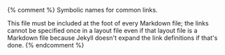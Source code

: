 {% comment %}
Symbolic names for common links.

This file must be included at the foot of every Markdown file; the
links cannot be specified once in a layout file even if that layout
file is a Markdown file because Jekyll doesn't expand the link
definitions if that's done.
{% endcomment %}

[config-email]: mailto:{{site.email}}
[config-organization]: {{site.organization}}
[config-repo]: {{site.repo}}
[config-website]: {{site.website}}

[advanced-r-performance]: http://adv-r.had.co.nz/Performance.html
[ally-skills]: https://frameshiftconsulting.com/ally-skills-workshop/
[aruliah-dhavide]: https://www.linkedin.com/in/dhavide-aruliah-76818184/
[at]: https://en.wikipedia.org/wiki/At_(command)

[becker-bruce]: https://www.brettbecker.com/
[bibtex]: http://www.bibtex.org/
[bonsma-fisher-madeleine]: http://madeleinebonsma.com/
[branch-per-feature]: https://www.atlassian.com/git/tutorials/comparing-workflows/feature-branch-workflow
[bryan-jenny]: https://jennybryan.org/
[build-tools]: https://en.wikipedia.org/wiki/List_of_build_automation_software

[capes-gerard]: https://github.com/gcapes
[captain-awkward]: https://captainawkward.com/
[carpentries]: https://carpentries.org/
[caulfield-chorus]: https://hapgood.us/2016/05/13/choral-explanations/
[charles-rules]: http://geekfeminism.wikia.com/wiki/Charles%27_Rules_of_Argument
[choose-license]: http://choosealicense.com/
[climate-api]: http://data.worldbank.org/developers/climate-data-api
[code-smells-and-feels]: https://github.com/jennybc/code-smells-and-feels
[conda]: https://conda.io/
[covenant]: https://www.contributor-covenant.org
[creative-commons]: https://creativecommons.org/
[cron]: https://en.wikipedia.org/wiki/Cron

[dc]: https://datacarpentry.org/
[docker]: https://en.wikipedia.org/wiki/Docker_(software)
[dryad]: https://datadryad.org/
[dursi-jonathan]: https://www.dursi.ca/
[dursi-pattern-rules]: https://github.com/ljdursi/make_pattern_rules

[f1000-research]: https://f1000research.com/
[figshare]: https://figshare.com/

[gdb]: https://www.gnu.org/software/gdb
[geek-feminism]: http://geekfeminism.wikia.com/
[gfm]: https://help.github.com/articles/github-flavored-markdown/
[github]: http://github.com
[github-pages]: https://pages.github.com/
[github-zenodo-tutorial]: https://guides.github.com/activities/citable-code/
[gnu-make]: http://www.gnu.org/software/make/
[gnu-make-other-vars]: https://www.gnu.org/software/make/manual/html_node/Special-Variables.html
[go-fair]: https://www.go-fair.org/fair-principles/
[google-docs]: https://en.wikipedia.org/wiki/Google_Docs,_Sheets,_and_Slides
[gustavsen-julia]: http://www.juliagustavsen.com/
[gutenberg]: https://www.gutenberg.org/

[hertweck-kate]: https://www.linkedin.com/in/katehertweck/
[huff-katy]: http://katyhuff.github.io/
[huff-testing]: https://github.com/katyhuff/python-testing
[hugo]: https://gohugo.io/

[ini-format]: https://en.wikipedia.org/wiki/INI_file
[insight]: https://www.insightdatascience.com/
[intellij-idea]: https://www.jetbrains.com/idea/

[jekyll]: https://jekyllrb.com/
[joss]: https://joss.theoj.org/
[js-vs-ds]: https://software-tools-in-javascript.github.io/js-vs-ds/
[jupyter]: http://jupyter.org/

[kernighan-brian]: https://en.wikipedia.org/wiki/Brian_Kernighan
[kirk-matthew]: https://www.matthewkirk.com/
[koch-christina]: http://christinalk.github.io/

[latex]: http://www.latex-project.org/
[libreoffice]: https://www.libreoffice.org/
[lint]: https://en.wikipedia.org/wiki/Lint_(software)

[make]: https://www.gnu.org/software/make/
[markdown]: https://en.wikipedia.org/wiki/Markdown
[mathjax]: https://www.mathjax.org/
[mertz-documentation]: https://realpython.com/documenting-python-code/
[model-coc]: http://geekfeminism.wikia.com/wiki/Conference_anti-harassment/Policy
[ms-word]: https://en.wikipedia.org/wiki/Microsoft_Word

[noller-a-lot-happens]: http://jessenoller.com/blog/2015/9/27/a-lot-happens
[noller-sequel]: http://jessenoller.com/blog/2015/10/31/community-boundaries

[one-extra-fact]: https://merely-useful.github.io/one-extra-fact/
[orcid]: https://orcid.org/
[orwells-rules]: https://en.wikipedia.org/wiki/Politics_and_the_English_Language#Remedy_of_Six_Rules
[osi-license-list]: http://opensource.org/licenses
[osf]: https://osf.io/
[overleaf]: https://www.overleaf.com/

[pandoc]: https://pandoc.org/
[pentium-div-bug]: https://en.wikipedia.org/wiki/Pentium_FDIV_bug
[pep-8]: https://www.python.org/dev/peps/pep-0008/
[poisot-timothee]: http://poisotlab.io/
[pypi]: https://pypi.org/
[python-102]: https://python-102.readthedocs.io/
[pytest]: http://pytest.org/
[pytest-mpl]: https://github.com/matplotlib/pytest-mpl

[r-markdown]: https://rmarkdown.rstudio.com/
[readthedocs]: https://docs.readthedocs.io/en/latest/
[requests]: http://docs.python-requests.org
[rstudio-cloud]: https://rstudio.cloud/
[rstudio-ide]: https://www.rstudio.com/products/rstudio/

[setuptools]: https://setuptools.readthedocs.io/
[snakemake]: https://snakemake.readthedocs.io/
[sphinx]: http://www.sphinx-doc.org/en/master/
[srinath-ashwin]: https://ccit.clemson.edu/research/researcher-profiles/ashwin-srinath/
[stack-exchange-data-explorer]: https://data.stackexchange.com/
[stack-overflow-good-question]: https://stackoverflow.com/help/how-to-ask
[stack-overflow]: https://stackoverflow.com/
[stack-printer]: http://www.stackprinter.com/
[standage-daniel]: https://standage.github.io/
[swc]: http://software-carpentry.org
[swc-git]: https://swcarpentry.github.io/git-novice/
[swc-make]: https://github.com/swcarpentry/make-novice
[swc-python]: https://swcarpentry.github.io/python-novice-inflammation/
[swc-r]: https://swcarpentry.github.io/r-novice-gapminder/
[swc-shell]: https://swcarpentry.github.io/shell-novice/

[tables-generator]: https://www.tablesgenerator.com/
[tdda-site]: http://www.tdda.info/
[tf-idf]: https://en.wikipedia.org/wiki/Tf%E2%80%93idf
[tldr-gpl]: https://tldrlegal.com/license/gnu-general-public-license-v3-(gpl-3)
[travis-ci]: https://travis-ci.org/
[troy-meetings]: https://chelseatroy.com/2018/03/29/why-do-remote-meetings-suck-so-much/
[turk-matt]: https://sites.google.com/site/matthewturk/
[tyranny-structurelessness]: http://www.jofreeman.com/joreen/tyranny.htm

[unpaywall]: http://unpaywall.org/

[vanderplas-licensing]: http://www.astrobetter.com/blog/2014/03/10/the-whys-and-hows-of-licensing-scientific-code/
[vs-code]: https://code.visualstudio.com/

[wickes-elizabeth]: https://elizabethwickes.com/
[wikipedia-iso-country]: http://en.wikipedia.org/wiki/ISO_3166-1_alpha-3
[wilson-greg]: http://third-bit.com
[wing-ide]: https://wingware.com/
[womens-pockets]: https://pudding.cool/2018/08/pockets/
[womens-pockets-data]: https://github.com/the-pudding/data/blob/master/pockets/README.md

[xcode]: https://developer.apple.com/xcode/ide/
[xkcd-duty-calls]: https://xkcd.com/386/

[yaml]: https://en.wikipedia.org/wiki/YAML

[zenodo]: https://zenodo.org/
[zipfs-law]: http://en.wikipedia.org/wiki/Zipf%27s_law
